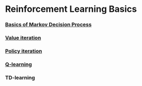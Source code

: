 # Reinforcement Learning Basics

### [Basics of Markov Decision Process](https://github.com/tirthajyoti/RL_basics/blob/master/MDP_basics_value_iteration.ipynb)
### [Value iteration](https://github.com/tirthajyoti/RL_basics/blob/master/MDP_VI_PI_Q-learning_AIMA.ipynb)
### [Policy iteration](https://github.com/tirthajyoti/RL_basics/blob/master/MDP_VI_PI_Q-learning_AIMA.ipynb)
### [Q-learning](https://github.com/tirthajyoti/RL_basics/blob/master/MDP_VI_PI_Q-learning_AIMA.ipynb)
### TD-learning
